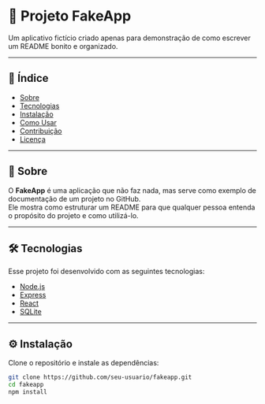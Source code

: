 # 🚀 Projeto FakeApp

Um aplicativo fictício criado apenas para demonstração de como escrever um README bonito e organizado.

---

## 📖 Índice
- [Sobre](#-sobre)
- [Tecnologias](#-tecnologias)
- [Instalação](#-instalação)
- [Como Usar](#-como-usar)
- [Contribuição](#-contribuição)
- [Licença](#-licença)

---

## 📌 Sobre
O **FakeApp** é uma aplicação que não faz nada, mas serve como exemplo de documentação de um projeto no GitHub.  
Ele mostra como estruturar um README para que qualquer pessoa entenda o propósito do projeto e como utilizá-lo.

---

## 🛠 Tecnologias
Esse projeto foi desenvolvido com as seguintes tecnologias:

- [Node.js](https://nodejs.org/)
- [Express](https://expressjs.com/)
- [React](https://reactjs.org/)
- [SQLite](https://www.sqlite.org/)

---

## ⚙️ Instalação

Clone o repositório e instale as dependências:

```bash
git clone https://github.com/seu-usuario/fakeapp.git
cd fakeapp
npm install
